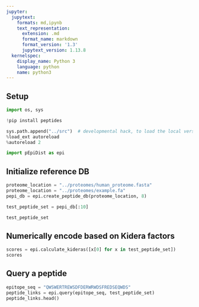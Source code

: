 ```yaml
---
jupyter:
  jupytext:
    formats: md,ipynb
    text_representation:
      extension: .md
      format_name: markdown
      format_version: '1.3'
      jupytext_version: 1.13.8
  kernelspec:
    display_name: Python 3
    language: python
    name: python3
---
```


## Setup

```python
import os, sys
```

```python
!pip install peptides
```

```python
sys.path.append("../src")  # developmental hack, to load the local version of the module
%load_ext autoreload
%autoreload 2

import pEpiDist as epi
```

## Initialize reference DB

```python
proteome_location = "../proteomes/human_proteome.fasta"
proteome_location = "../proteomes/example.fa"
pepi_db = epi.create_peptide_db(proteome_location, 8)
```

```python
test_peptide_set = pepi_db[:10]

test_peptide_set
```

## Numerically encode based on Kidera factors

```python
scores = epi.calculate_kideras([x[0] for x in test_peptide_set])
scores
```

## Query a peptide

```python
epitope_seq = "QWSWERTREWSDFDERWRWDSFREDSEQWDS"
peptide_links = epi.query(epitope_seq, test_peptide_set)
peptide_links.head()
```
